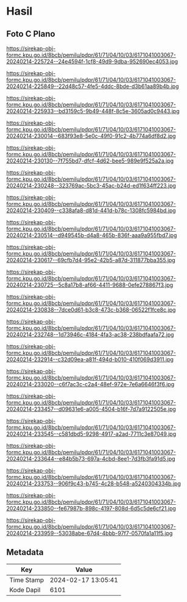 # Hasil

## Foto C Plano

https://sirekap-obj-formc.kpu.go.id/8bcb/pemilu/pdpr/61/71/04/10/03/6171041003067-20240214-225724--24e4594f-1cf8-49d9-9dba-952690ec4053.jpg

https://sirekap-obj-formc.kpu.go.id/8bcb/pemilu/pdpr/61/71/04/10/03/6171041003067-20240214-225849--22d48c57-4fe5-4ddc-8bde-d3b61aa89b4b.jpg

https://sirekap-obj-formc.kpu.go.id/8bcb/pemilu/pdpr/61/71/04/10/03/6171041003067-20240214-225933--bd3159c5-9b49-448f-8c5e-3605ad0c9443.jpg

https://sirekap-obj-formc.kpu.go.id/8bcb/pemilu/pdpr/61/71/04/10/03/6171041003067-20240214-230014--683f93e8-5e0c-49f0-91c2-4b774a6df8d2.jpg

https://sirekap-obj-formc.kpu.go.id/8bcb/pemilu/pdpr/61/71/04/10/03/6171041003067-20240214-230130--7f755bd7-dfcf-4d62-bee5-989e9f525a2a.jpg

https://sirekap-obj-formc.kpu.go.id/8bcb/pemilu/pdpr/61/71/04/10/03/6171041003067-20240214-230248--323769ac-5bc3-45ac-b24d-ed1f634ff223.jpg

https://sirekap-obj-formc.kpu.go.id/8bcb/pemilu/pdpr/61/71/04/10/03/6171041003067-20240214-230409--c338afa8-d81d-441d-b78c-1308fc5984bd.jpg

https://sirekap-obj-formc.kpu.go.id/8bcb/pemilu/pdpr/61/71/04/10/03/6171041003067-20240214-230514--d949545b-d4a8-465b-836f-aaa9a955fbd7.jpg

https://sirekap-obj-formc.kpu.go.id/8bcb/pemilu/pdpr/61/71/04/10/03/6171041003067-20240214-230617--69cfb7d4-95e2-42b5-a87d-311877bba355.jpg

https://sirekap-obj-formc.kpu.go.id/8bcb/pemilu/pdpr/61/71/04/10/03/6171041003067-20240214-230725--5c8a17b8-af66-4411-9688-0efe278867f3.jpg

https://sirekap-obj-formc.kpu.go.id/8bcb/pemilu/pdpr/61/71/04/10/03/6171041003067-20240214-230838--7dce0d61-b3c8-473c-b368-06522f1fce8c.jpg

https://sirekap-obj-formc.kpu.go.id/8bcb/pemilu/pdpr/61/71/04/10/03/6171041003067-20240214-232748--1d73946c-4184-4fa3-ac38-238bdfaafa72.jpg

https://sirekap-obj-formc.kpu.go.id/8bcb/pemilu/pdpr/61/71/04/10/03/6171041003067-20240214-232914--c32d09ea-a81f-494d-b010-410f069d3911.jpg

https://sirekap-obj-formc.kpu.go.id/8bcb/pemilu/pdpr/61/71/04/10/03/6171041003067-20240214-233020--c6f7ac3c-c2a4-48ef-972e-7e6a6646f3f6.jpg

https://sirekap-obj-formc.kpu.go.id/8bcb/pemilu/pdpr/61/71/04/10/03/6171041003067-20240214-233457--d09631e6-a005-4504-b16f-7d7a9122505e.jpg

https://sirekap-obj-formc.kpu.go.id/8bcb/pemilu/pdpr/61/71/04/10/03/6171041003067-20240214-233545--c581dbd5-9298-4917-a2ad-7711c3e87049.jpg

https://sirekap-obj-formc.kpu.go.id/8bcb/pemilu/pdpr/61/71/04/10/03/6171041003067-20240214-233644--e84b5b73-697a-4cbd-8ee1-7d3fb3fa91d5.jpg

https://sirekap-obj-formc.kpu.go.id/8bcb/pemilu/pdpr/61/71/04/10/03/6171041003067-20240214-233753--906f9c43-b745-4c28-b548-a5240304334b.jpg

https://sirekap-obj-formc.kpu.go.id/8bcb/pemilu/pdpr/61/71/04/10/03/6171041003067-20240214-233850--fe67987b-898c-4197-808d-6d5c5de6cf21.jpg

https://sirekap-obj-formc.kpu.go.id/8bcb/pemilu/pdpr/61/71/04/10/03/6171041003067-20240214-233959--53038abe-67d4-4bbb-97f7-0570fa1a11f5.jpg


## Metadata

| Key        | Value               |
| ---------- | ------------------- |
| Time Stamp | 2024-02-17 13:05:41 |
| Kode Dapil | 6101                |



